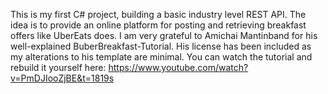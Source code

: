 This is my first C# project, building a basic industry level REST API. 
The idea is to provide an online platform for posting and retrieving breakfast offers like UberEats does.
I am very grateful to Amichai Mantinband for his well-explained BuberBreakfast-Tutorial. His license has been included as my alterations to his template are minimal.
You can watch the tutorial and rebuild it yourself here: https://www.youtube.com/watch?v=PmDJIooZjBE&t=1819s
